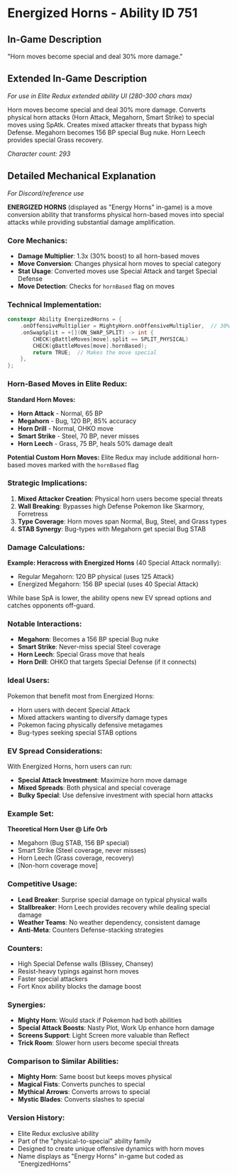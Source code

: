 # Energized Horns - Ability ID 751

## In-Game Description
"Horn moves become special and deal 30% more damage."

## Extended In-Game Description
*For use in Elite Redux extended ability UI (280-300 chars max)*

Horn moves become special and deal 30% more damage. Converts physical horn attacks (Horn Attack, Megahorn, Smart Strike) to special moves using SpAtk. Creates mixed attacker threats that bypass high Defense. Megahorn becomes 156 BP special Bug nuke. Horn Leech provides special Grass recovery.

*Character count: 293*

## Detailed Mechanical Explanation
*For Discord/reference use*

**ENERGIZED HORNS** (displayed as "Energy Horns" in-game) is a move conversion ability that transforms physical horn-based moves into special attacks while providing substantial damage amplification.

### Core Mechanics:
- **Damage Multiplier**: 1.3x (30% boost) to all horn-based moves
- **Move Conversion**: Changes physical horn moves to special category
- **Stat Usage**: Converted moves use Special Attack and target Special Defense
- **Move Detection**: Checks for `hornBased` flag on moves

### Technical Implementation:
```c
constexpr Ability EnergizedHorns = {
    .onOffensiveMultiplier = MightyHorn.onOffensiveMultiplier,  // 30% damage boost
    .onSwapSplit = +[](ON_SWAP_SPLIT) -> int {
        CHECK(gBattleMoves[move].split == SPLIT_PHYSICAL)
        CHECK(gBattleMoves[move].hornBased);
        return TRUE;  // Makes the move special
    },
};
```

### Horn-Based Moves in Elite Redux:
**Standard Horn Moves:**
- **Horn Attack** - Normal, 65 BP
- **Megahorn** - Bug, 120 BP, 85% accuracy
- **Horn Drill** - Normal, OHKO move
- **Smart Strike** - Steel, 70 BP, never misses
- **Horn Leech** - Grass, 75 BP, heals 50% damage dealt

**Potential Custom Horn Moves:**
Elite Redux may include additional horn-based moves marked with the `hornBased` flag

### Strategic Implications:
1. **Mixed Attacker Creation**: Physical horn users become special threats
2. **Wall Breaking**: Bypasses high Defense Pokemon like Skarmory, Forretress
3. **Type Coverage**: Horn moves span Normal, Bug, Steel, and Grass types
4. **STAB Synergy**: Bug-types with Megahorn get special Bug STAB

### Damage Calculations:
**Example: Heracross with Energized Horns** (40 Special Attack normally):
- Regular Megahorn: 120 BP physical (uses 125 Attack)
- Energized Megahorn: 156 BP special (uses 40 Special Attack)

While base SpA is lower, the ability opens new EV spread options and catches opponents off-guard.

### Notable Interactions:
- **Megahorn**: Becomes a 156 BP special Bug nuke
- **Smart Strike**: Never-miss special Steel coverage
- **Horn Leech**: Special Grass move that heals
- **Horn Drill**: OHKO that targets Special Defense (if it connects)

### Ideal Users:
Pokemon that benefit most from Energized Horns:
- Horn users with decent Special Attack
- Mixed attackers wanting to diversify damage types
- Pokemon facing physically defensive metagames
- Bug-types seeking special STAB options

### EV Spread Considerations:
With Energized Horns, horn users can run:
- **Special Attack Investment**: Maximize horn move damage
- **Mixed Spreads**: Both physical and special coverage
- **Bulky Special**: Use defensive investment with special horn attacks

### Example Set:
**Theoretical Horn User @ Life Orb**
- Megahorn (Bug STAB, 156 BP special)
- Smart Strike (Steel coverage, never misses)
- Horn Leech (Grass coverage, recovery)
- [Non-horn coverage move]

### Competitive Usage:
- **Lead Breaker**: Surprise special damage on typical physical walls
- **Stallbreaker**: Horn Leech provides recovery while dealing special damage
- **Weather Teams**: No weather dependency, consistent damage
- **Anti-Meta**: Counters Defense-stacking strategies

### Counters:
- High Special Defense walls (Blissey, Chansey)
- Resist-heavy typings against horn moves
- Faster special attackers
- Fort Knox ability blocks the damage boost

### Synergies:
- **Mighty Horn**: Would stack if Pokemon had both abilities
- **Special Attack Boosts**: Nasty Plot, Work Up enhance horn damage
- **Screens Support**: Light Screen more valuable than Reflect
- **Trick Room**: Slower horn users become special threats

### Comparison to Similar Abilities:
- **Mighty Horn**: Same boost but keeps moves physical
- **Magical Fists**: Converts punches to special
- **Mythical Arrows**: Converts arrows to special
- **Mystic Blades**: Converts slashes to special

### Version History:
- Elite Redux exclusive ability
- Part of the "physical-to-special" ability family
- Designed to create unique offensive dynamics with horn moves
- Name displays as "Energy Horns" in-game but coded as "EnergizedHorns"